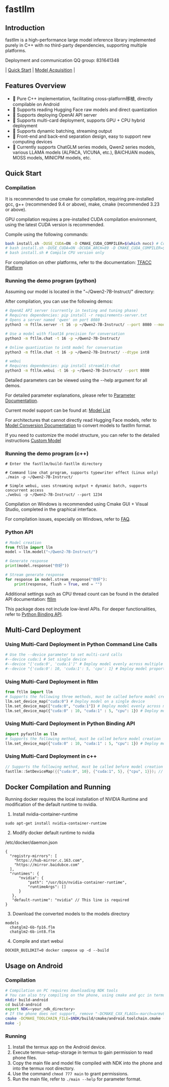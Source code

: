 # fastllm

## Introduction

fastllm is a high-performance large model inference library implemented purely in C++ with no third-party dependencies, supporting multiple platforms.

Deployment and communication QQ group: 831641348

| [Quick Start](#quick-start) | [Model Acquisition](#model-acquisition) |

## Features Overview

- 🚀 Pure C++ implementation, facilitating cross-platform移植, directly compilable on Android
- 🚀 Supports reading Hugging Face raw models and direct quantization
- 🚀 Supports deploying OpenAI API server
- 🚀 Supports multi-card deployment, supports GPU + CPU hybrid deployment
- 🚀 Supports dynamic batching, streaming output
- 🚀 Front-end and back-end separation design, easy to support new computing devices
- 🚀 Currently supports ChatGLM series models, Qwen2 series models, various LLAMA models (ALPACA, VICUNA, etc.), BAICHUAN models, MOSS models, MINICPM models, etc.

## Quick Start

### Compilation

It is recommended to use cmake for compilation, requiring pre-installed gcc, g++ (recommended 9.4 or above), make, cmake (recommended 3.23 or above).

GPU compilation requires a pre-installed CUDA compilation environment, using the latest CUDA version is recommended.

Compile using the following commands:

``` sh
bash install.sh -DUSE_CUDA=ON -D CMAKE_CUDA_COMPILER=$(which nvcc) # Compile GPU version
# bash install.sh -DUSE_CUDA=ON -DCUDA_ARCH=89 -D CMAKE_CUDA_COMPILER=$(which nvcc) # Specify CUDA architecture, e.g., 4090 uses architecture 89
# bash install.sh # Compile CPU version only
```

For compilation on other platforms, refer to the documentation:
[TFACC Platform](docs/tfacc.md)

### Running the demo program (python)

Assuming our model is located in the "~/Qwen2-7B-Instruct/" directory:

After compilation, you can use the following demos:

``` sh
# OpenAI API server (currently in testing and tuning phase)
# Requires dependencies: pip install -r requirements-server.txt
# Opens a server named 'qwen' on port 8080
python3 -m ftllm.server -t 16 -p ~/Qwen2-7B-Instruct/ --port 8080 --model_name qwen

# Use a model with float16 precision for conversation
python3 -m ftllm.chat -t 16 -p ~/Qwen2-7B-Instruct/ 

# Online quantization to int8 model for conversation
python3 -m ftllm.chat -t 16 -p ~/Qwen2-7B-Instruct/ --dtype int8

# webui
# Requires dependencies: pip install streamlit-chat
python3 -m ftllm.webui -t 16 -p ~/Qwen2-7B-Instruct/ --port 8080
```

Detailed parameters can be viewed using the --help argument for all demos.

For detailed parameter explanations, please refer to [Parameter Documentation](docs/english_demo_arguments.md).

Current model support can be found at: [Model List](docs/models.md)

For architectures that cannot directly read Hugging Face models, refer to [Model Conversion Documentation](docs/convert_model.md) to convert models to fastllm format.

If you need to customize the model structure, you can refer to the detailed instructions [Custom Model](docs/english_custom.md)

### Running the demo program (c++)

```
# Enter the fastllm/build-fastllm directory

# Command line chat program, supports typewriter effect (Linux only)
./main -p ~/Qwen2-7B-Instruct/

# Simple webui, uses streaming output + dynamic batch, supports concurrent access
./webui -p ~/Qwen2-7B-Instruct/ --port 1234 
```

Compilation on Windows is recommended using Cmake GUI + Visual Studio, completed in the graphical interface.

For compilation issues, especially on Windows, refer to [FAQ](docs/faq.md).

### Python API

``` python
# Model creation
from ftllm import llm
model = llm.model("~/Qwen2-7B-Instruct/")

# Generate response
print(model.response("你好"))

# Stream generate response
for response in model.stream_response("你好"):
    print(response, flush = True, end = "")
```

Additional settings such as CPU thread count can be found in the detailed API documentation: [ftllm](docs/ftllm.md)

This package does not include low-level APIs. For deeper functionalities, refer to [Python Binding API](#Python-binding-API).

## Multi-Card Deployment

### Using Multi-Card Deployment in Python Command Line Calls

``` sh
# Use the --device parameter to set multi-card calls
#--device cuda:1 # Set single device
#--device "['cuda:0', 'cuda:1']" # Deploy model evenly across multiple devices
#--device "{'cuda:0': 10, 'cuda:1': 5, 'cpu': 1} # Deploy model proportionally across multiple devices
```

### Using Multi-Card Deployment in ftllm

``` python
from ftllm import llm
# Supports the following three methods, must be called before model creation
llm.set_device_map("cuda:0") # Deploy model on a single device
llm.set_device_map(["cuda:0", "cuda:1"]) # Deploy model evenly across multiple devices
llm.set_device_map({"cuda:0" : 10, "cuda:1" : 5, "cpu": 1}) # Deploy model proportionally across multiple devices
```

### Using Multi-Card Deployment in Python Binding API

``` python
import pyfastllm as llm
# Supports the following method, must be called before model creation
llm.set_device_map({"cuda:0" : 10, "cuda:1" : 5, "cpu": 1}) # Deploy model proportionally across multiple devices
```

### Using Multi-Card Deployment in c++

``` cpp
// Supports the following method, must be called before model creation
fastllm::SetDeviceMap({{"cuda:0", 10}, {"cuda:1", 5}, {"cpu", 1}}); // Deploy model proportionally across multiple devices
```

## Docker Compilation and Running
Running docker requires the local installation of NVIDIA Runtime and modification of the default runtime to nvidia.

1. Install nvidia-container-runtime
```
sudo apt-get install nvidia-container-runtime
```

2. Modify docker default runtime to nvidia

/etc/docker/daemon.json
```
{
  "registry-mirrors": [
    "https://hub-mirror.c.163.com",
    "https://mirror.baidubce.com"
  ],
  "runtimes": {
      "nvidia": {
          "path": "/usr/bin/nvidia-container-runtime",
          "runtimeArgs": []
      }
   },
   "default-runtime": "nvidia" // This line is required
}

```

3. Download the converted models to the models directory
```
models
  chatglm2-6b-fp16.flm
  chatglm2-6b-int8.flm
```

4. Compile and start webui
```
DOCKER_BUILDKIT=0 docker compose up -d --build
```

## Usage on Android

### Compilation
``` sh
# Compilation on PC requires downloading NDK tools
# You can also try compiling on the phone, using cmake and gcc in termux (no need for NDK)
mkdir build-android
cd build-android
export NDK=<your_ndk_directory>
# If the phone does not support, remove "-DCMAKE_CXX_FLAGS=-march=armv8.2a+dotprod" (most new phones support this)
cmake -DCMAKE_TOOLCHAIN_FILE=$NDK/build/cmake/android.toolchain.cmake -DANDROID_ABI=arm64-v8a -DANDROID_PLATFORM=android-23 -DCMAKE_CXX_FLAGS=-march=armv8.2a+dotprod ..
make -j
```

### Running

1. Install the termux app on the Android device.
2. Execute termux-setup-storage in termux to gain permission to read phone files.
3. Copy the main file and model file compiled with NDK into the phone and into the termux root directory.
4. Use the command ```chmod 777 main``` to grant permissions.
5. Run the main file, refer to ```./main --help``` for parameter format.